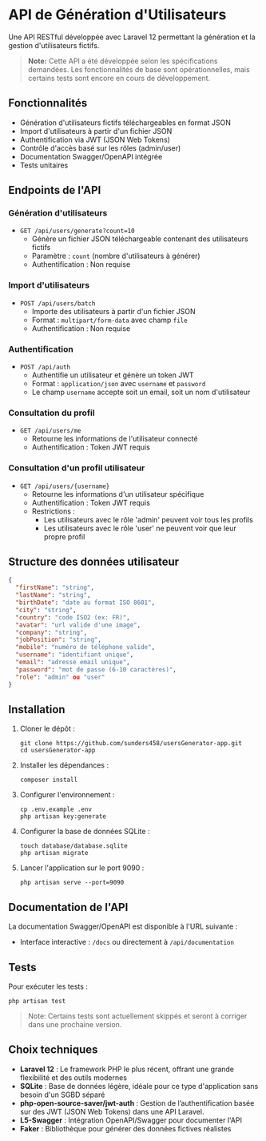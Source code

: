 # API de Génération d'Utilisateurs

Une API RESTful développée avec Laravel 12 permettant la génération et la gestion d'utilisateurs fictifs.

> **Note:** Cette API a été développée selon les spécifications demandées. Les fonctionnalités de base sont opérationnelles, mais certains tests sont encore en cours de développement.

## Fonctionnalités

- Génération d'utilisateurs fictifs téléchargeables en format JSON
- Import d'utilisateurs à partir d'un fichier JSON
- Authentification via JWT (JSON Web Tokens)
- Contrôle d'accès basé sur les rôles (admin/user)
- Documentation Swagger/OpenAPI intégrée
- Tests unitaires

## Endpoints de l'API

### Génération d'utilisateurs
- `GET /api/users/generate?count=10`
  - Génère un fichier JSON téléchargeable contenant des utilisateurs fictifs
  - Paramètre : `count` (nombre d'utilisateurs à générer)
  - Authentification : Non requise

### Import d'utilisateurs
- `POST /api/users/batch`
  - Importe des utilisateurs à partir d'un fichier JSON
  - Format : `multipart/form-data` avec champ `file`
  - Authentification : Non requise

### Authentification
- `POST /api/auth`
  - Authentifie un utilisateur et génère un token JWT
  - Format : `application/json` avec `username` et `password`
  - Le champ `username` accepte soit un email, soit un nom d'utilisateur

### Consultation du profil
- `GET /api/users/me`
  - Retourne les informations de l'utilisateur connecté
  - Authentification : Token JWT requis

### Consultation d'un profil utilisateur
- `GET /api/users/{username}`
  - Retourne les informations d'un utilisateur spécifique
  - Authentification : Token JWT requis
  - Restrictions : 
    - Les utilisateurs avec le rôle 'admin' peuvent voir tous les profils
    - Les utilisateurs avec le rôle 'user' ne peuvent voir que leur propre profil

## Structure des données utilisateur

```json
{
  "firstName": "string",
  "lastName": "string",
  "birthDate": "date au format ISO 8601",
  "city": "string",
  "country": "code ISO2 (ex: FR)",
  "avatar": "url valide d'une image",
  "company": "string",
  "jobPosition": "string",
  "mobile": "numéro de téléphone valide",
  "username": "identifiant unique",
  "email": "adresse email unique",
  "password": "mot de passe (6-10 caractères)",
  "role": "admin" ou "user"
}
```

## Installation

1. Cloner le dépôt :
   ```
   git clone https://github.com/sunders458/usersGenerator-app.git
   cd usersGenerator-app
   ```

2. Installer les dépendances :
   ```
   composer install
   ```

3. Configurer l'environnement :
   ```
   cp .env.example .env
   php artisan key:generate
   ```

4. Configurer la base de données SQLite :
   ```
   touch database/database.sqlite
   php artisan migrate
   ```

5. Lancer l'application sur le port 9090 :
   ```
   php artisan serve --port=9090
   ```

## Documentation de l'API

La documentation Swagger/OpenAPI est disponible à l'URL suivante :
- Interface interactive : `/docs` ou directement à `/api/documentation`

## Tests

Pour exécuter les tests :
```
php artisan test
```

> Note: Certains tests sont actuellement skippés et seront à corriger dans une prochaine version.

## Choix techniques

- **Laravel 12** : Le framework PHP le plus récent, offrant une grande flexibilité et des outils modernes
- **SQLite** : Base de données légère, idéale pour ce type d'application sans besoin d'un SGBD séparé
- **php-open-source-saver/jwt-auth** : Gestion de l’authentification basée sur des JWT (JSON Web Tokens) dans une API Laravel.
- **L5-Swagger** : Intégration OpenAPI/Swagger pour documenter l'API
- **Faker** : Bibliothèque pour générer des données fictives réalistes
